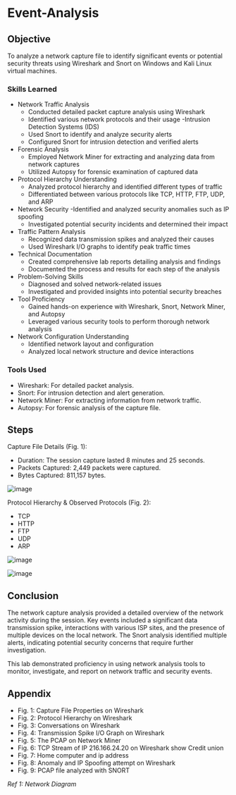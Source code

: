 # Event-Analysis

## Objective
To analyze a network capture file to identify significant events or potential security threats using Wireshark and Snort on Windows and Kali Linux virtual machines.

### Skills Learned
- Network Traffic Analysis
  - Conducted detailed packet capture analysis using Wireshark
  - Identified various network protocols and their usage
-Intrusion Detection Systems (IDS)
  - Used Snort to identify and analyze security alerts
  - Configured Snort for intrusion detection and verified alerts
- Forensic Analysis
  - Employed Network Miner for extracting and analyzing data from network captures
  - Utilized Autopsy for forensic examination of captured data
- Protocol Hierarchy Understanding
  - Analyzed protocol hierarchy and identified different types of traffic
  - Differentiated between various protocols like TCP, HTTP, FTP, UDP, and ARP
- Network Security
  -Identified and analyzed security anomalies such as IP spoofing
  - Investigated potential security incidents and determined their impact
- Traffic Pattern Analysis
  - Recognized data transmission spikes and analyzed their causes
  - Used Wireshark I/O graphs to identify peak traffic times
- Technical Documentation
  - Created comprehensive lab reports detailing analysis and findings
  - Documented the process and results for each step of the analysis
- Problem-Solving Skills
  - Diagnosed and solved network-related issues
  - Investigated and provided insights into potential security breaches
- Tool Proficiency
  - Gained hands-on experience with Wireshark, Snort, Network Miner, and Autopsy
  - Leveraged various security tools to perform thorough network analysis
- Network Configuration Understanding
  - Identified network layout and configuration
  - Analyzed local network structure and device interactions



### Tools Used
- Wireshark: For detailed packet analysis.
- Snort: For intrusion detection and alert generation.
- Network Miner: For extracting information from network traffic.
- Autopsy: For forensic analysis of the capture file.

## Steps
Capture File Details (Fig. 1):
- Duration: The session capture lasted 8 minutes and 25 seconds.
- Packets Captured: 2,449 packets were captured.
- Bytes Captured: 811,157 bytes.
  
![image](https://github.com/user-attachments/assets/485b56e2-bdcb-44bc-a895-ce0f0859ea31)

Protocol Hierarchy & Observed Protocols (Fig. 2):
- TCP
- HTTP
- FTP
- UDP
- ARP
  
![image](https://github.com/user-attachments/assets/b16c0119-eaa7-4a5d-a13c-67c87f08cf44)


![image](https://github.com/user-attachments/assets/3239029a-f3c6-494c-9b45-ee1a1613ba6d)





## Conclusion
The network capture analysis provided a detailed overview of the network activity during the session. Key events included a significant data transmission spike, interactions with various ISP sites, and the presence of multiple devices on the local network. The Snort analysis identified multiple alerts, indicating potential security concerns that require further investigation.

This lab demonstrated proficiency in using network analysis tools to monitor, investigate, and report on network traffic and security events.

## Appendix
- Fig. 1: Capture File Properties on Wireshark
- Fig. 2: Protocol Hierarchy on Wireshark
- Fig. 3: Conversations on Wireshark
- Fig. 4: Transmission Spike I/O Graph on Wireshark
- Fig. 5: The PCAP on Network Miner
- Fig. 6: TCP Stream of IP 216.166.24.20 on Wireshark show Credit union
- Fig. 7: Home computer and ip address
- Fig. 8: Anomaly and IP Spoofing attempt on Wireshark
- Fig. 9: PCAP file analyzed with SNORT


*Ref 1: Network Diagram*
